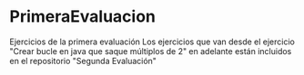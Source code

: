 # PrimeraEvaluacion
Ejercicios de la primera evaluación
Los ejercicios que van desde el ejercicio "Crear bucle en java que saque múltiplos de 2" en adelante están incluidos en el repositorio "Segunda Evaluación"
